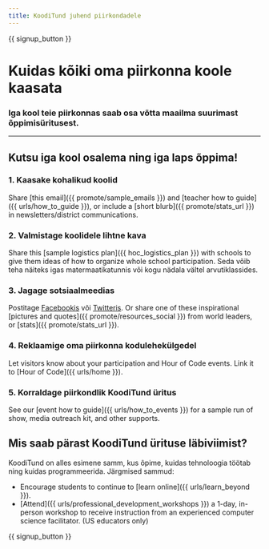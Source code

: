 ```yaml
---
title: KoodiTund juhend piirkondadele
---
```


{{ signup_button }}

# Kuidas kõiki oma piirkonna koole kaasata

### Iga kool teie piirkonnas saab osa võtta maailma suurimast õppimisüritusest.

* * *

## Kutsu iga kool osalema ning iga laps õppima!

### 1. Kaasake kohalikud koolid

Share [this email]({{ promote/sample_emails }}) and [teacher how to guide]({{ urls/how_to_guide }}), or include a [short blurb]({{ promote/stats_url }}) in newsletters/district communications. <br />

### 2. Valmistage koolidele lihtne kava

Share this [sample logistics plan]({{ hoc_logistics_plan }}) with schools to give them ideas of how to organize whole school participation. Seda võib teha näiteks igas matermaatikatunnis või kogu nädala vältel arvutiklassides.

### 3. Jagage sotsiaalmeedias

Postitage [ Facebookis](https://www.facebook.com/sharer/sharer.php?u=http%3A%2F%2Fhourofcode.com%2Fus) või [ Twitteris](https://twitter.com/intent/tweet?url=http%3A%2F%2Fhourofcode.com&text=I%27m%20participating%20in%20this%20year%27s%20%23HourOfCode%2C%20are%20you%3F%20%40codeorg&original_referer=https%3A%2F%2Fwww.google.com%2Furl%3Fq%3Dhttps%253A%252F%252Ftwitter.com%252Fshare%253Fhashtags%253D%2526amp%253Brelated%253Dcodeorg%2526amp%253Btext%253DI%252527m%252Bparticipating%252Bin%252Bthis%252Byear%252527s%252B%252523HourOfCode%25252C%252Bare%252Byou%25253F%252B%252540codeorg%2526amp%253Burl%253Dhttp%25253A%25252F%25252Fhourofcode.com%26sa%3DD%26sntz%3D1%26usg%3DAFQjCNE1GLTUbKZfMlEh9Aj5w0iswz6PYQ&related=codeorg&hashtags=). Or share one of these inspirational [pictures and quotes]({{ promote/resources_social }}) from world leaders, or [stats]({{ promote/stats_url }}).

### 4. Reklaamige oma piirkonna kodulehekülgedel

Let visitors know about your participation and Hour of Code events. Link it to [Hour of Code]({{ urls/home }}).

### 5. Korraldage piirkondlik KoodiTund üritus

See our [event how to guide]({{ urls/how_to_events }}) for a sample run of show, media outreach kit, and other supports.

## Mis saab pärast KoodiTund ürituse läbiviimist?

KoodiTund on alles esimene samm, kus õpime, kuidas tehnoloogia töötab ning kuidas programmeerida. Järgmised sammud:

- Encourage students to continue to [learn online]({{ urls/learn_beyond }}).
- [Attend]({{ urls/professional_development_workshops }}) a 1-day, in-person workshop to receive instruction from an experienced computer science facilitator. (US educators only)

{{ signup_button }}